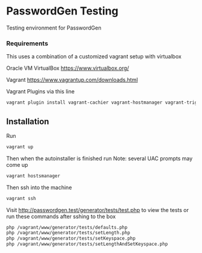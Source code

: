 # PasswordGen Testing
Testing environment for PasswordGen


### Requirements
This uses a combination of a customized vagrant setup with virtualbox

Oracle VM VirtualBox https://www.virtualbox.org/

Vagrant https://www.vagrantup.com/downloads.html

Vagrant Plugins via this line
```bash
vagrant plugin install vagrant-cachier vagrant-hostmanager vagrant-triggers vagrant-vbguest
```

## Installation
Run
```bash
vagrant up
```

Then when the autoinstaller is finished run
Note: several UAC prompts may come up
```bash
vagrant hostsmanager
```

Then ssh into the machine
```bash
vagrant ssh
```

Visit http://passwordgen.test/generator/tests/test.php to view the tests or run these commands after sshing to the box
```bash
php /vagrant/www/generator/tests/defaults.php
php /vagrant/www/generator/tests/setLength.php
php /vagrant/www/generator/tests/setKeyspace.php
php /vagrant/www/generator/tests/setLengthAndSetKeyspace.php
```
